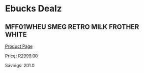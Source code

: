
# Ebucks Dealz
## MFF01WHEU SMEG RETRO MILK FROTHER WHITE
[Product Page](https://www.ebucks.com/web/shop/productSelected.do?prodId=493026770&catId=704984897)

Price: R2999.00

Savings: 201.0


	
